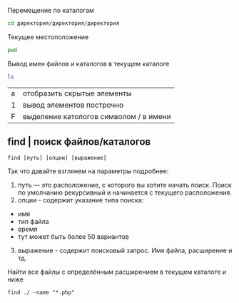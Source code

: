 Перемещение по каталогам
```bash
cd директория/директория/директория
```
Текущее местоположение
```bash
pwd
```

Вывод имен файлов и каталогов в текущем каталоге
```bash
ls
```
<table>
  <tr>
    <td>a</td>
    <td>отобразить скрытые элементы</td>
  </tr>
  <tr>
    <td>1</td>
    <td>вывод элементов построчно</td>
  </tr>
  <tr>
    <td>F</td>
    <td>выделение катологов символом / в имени</td>
  </tr>
</table>

## find | поиск файлов/каталогов
```
find [путь] [опции] [выражение]
```

Так что давайте взглянем на параметры подробнее:
1. путь — это расположение, с которого вы хотите начать поиск. Поиск по умолчанию рекурсивный и начинается с текущего расположения.
2. опции - содержит указание типа поиска:
- имя
- тип файла
- время
- тут может быть более 50 вариантов
3. выражение - содержит поисковый запрос. Имя файла, расширение и тд.

Найти все файлы с определённым расширением в текущем каталоге и ниже
```
find ./ -name "*.php"
```
